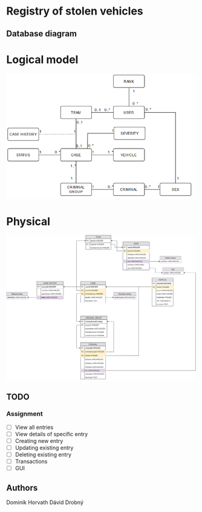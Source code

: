 # Registry of stolen vehicles






## Database diagram
# Logical model
<img src="diagrams/logical.png" width="550">

# Physical
<img src="diagrams/diagram.png" width="800">





## TODO
### Assignment

 - [ ] View all entries
 - [ ] View details of specific entry
 - [ ] Creating new entry
 - [ ]  Updating existing entry
 - [ ] Deleting existing entry
 - [ ] Transactions
 - [ ] GUI

## Authors
Dominik Horvath
Dávid Drobný



